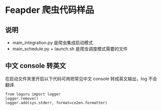 # Feapder 爬虫代码样品
## 说明
* main_integration.py 是爬虫集成启动模式
* main_schedule.py + launch.sh 是爬虫调度模式需要的文件


## 中文 console 转英文
在启动文件夹里开启以下代码可用把常见中文 console 转成英文输出，log 不会翻译.
```
from loguru import logger
logger.remove()
logger.add(sys.stderr, format=cn2en.formatter)
```